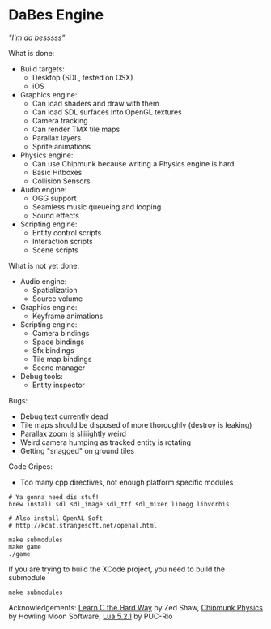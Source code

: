 DaBes Engine
============

_"I'm da besssss"_

What is done:
* Build targets:
    * Desktop (SDL, tested on OSX)
    * iOS
* Graphics engine:
    * Can load shaders and draw with them
    * Can load SDL surfaces into OpenGL textures
    * Camera tracking
    * Can render TMX tile maps
    * Parallax layers
    * Sprite animations
* Physics engine:
    * Can use Chipmunk because writing a Physics engine is hard
    * Basic Hitboxes
    * Collision Sensors
* Audio engine:
    * OGG support
    * Seamless music queueing and looping
    * Sound effects
* Scripting engine:
    * Entity control scripts
    * Interaction scripts
    * Scene scripts

What is not yet done:
* Audio engine:
    * Spatialization
    * Source volume
* Graphics engine:
    * Keyframe animations
* Scripting engine:
    * Camera bindings
    * Space bindings
    * Sfx bindings
    * Tile map bindings
    * Scene manager
* Debug tools:
    * Entity inspector

Bugs:
* Debug text currently dead
* Tile maps should be disposed of more thoroughly (destroy is leaking)
* Parallax zoom is sliiiightly weird
* Weird camera humping as tracked entity is rotating
* Getting "snagged" on ground tiles

Code Gripes:
* Too many cpp directives, not enough platform specific modules

```
# Ya gonna need dis stuf!
brew install sdl sdl_image sdl_ttf sdl_mixer libogg libvorbis

# Also install OpenAL Soft
# http://kcat.strangesoft.net/openal.html

make submodules
make game
./game
```

If you are trying to build the XCode project, you need to build the submodule
```
make submodules
```

Acknowledgements:
[Learn C the Hard Way](http://c.learncodethehardway.org/book/) by Zed Shaw,
[Chipmunk Physics](http://chipmunk-physics.net/) by Howling Moon Software,
[Lua 5.2.1](http://www.lua.org/) by PUC-Rio
